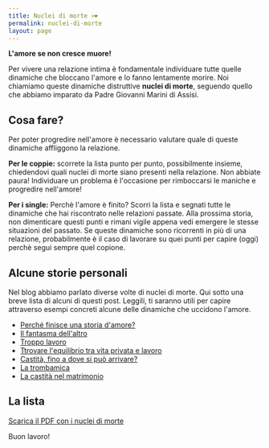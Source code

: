```yaml
---
title: Nuclei di morte 💀❤️
permalink: nuclei-di-morte
layout: page
---
```


**L'amore se non cresce muore!**

Per vivere una relazione intima è fondamentale individuare tutte quelle dinamiche che bloccano l'amore e lo fanno lentamente morire. Noi chiamiamo queste dinamiche distruttive **nuclei di morte**, seguendo quello che abbiamo imparato da Padre Giovanni Marini di Assisi. 

## Cosa fare?

Per poter progredire nell'amore è necessario valutare quale di queste dinamiche affliggono la relazione. 

**Per le coppie:** scorrete la lista punto per punto, possibilmente insieme, chiedendovi quali nuclei di morte siano presenti nella relazione. Non abbiate paura! Individuare un problema è l'occasione per rimboccarsi le maniche e progredire nell'amore! 

**Per i single:** Perchè l'amore è finito? Scorri la lista e segnati tutte le dinamiche che hai riscontrato nelle relazioni passate. Alla prossima storia, non dimenticare questi punti e rimani vigile appena vedi emergere le stesse situazioni del passato. Se queste dinamiche sono ricorrenti in più di una relazione, probabilmente è il caso di lavorare su quei punti per capire (oggi) perchè segui sempre quel copione.

## Alcune storie personali

Nel blog abbiamo parlato diverse volte di nuclei di morte. Qui sotto una breve lista di alcuni di questi post. Leggili, ti saranno utili per capire attraverso esempi concreti alcune delle dinamiche che uccidono l'amore.

- [Perché finisce una storia d'amore?](https://5p2p.it/perche-finisce-una-storia-damore)
- [Il fantasma dell'altro](https://5p2p.it/ndm-il-fantasma-dell-altro)
- [Troppo lavoro](https://5p2p.it/ndm-troppo-lavoro)
- [Ttrovare l'equilibrio tra vita privata e lavoro](https://5p2p.it/equilibrio-vita-privata-lavoro)
- [Castità, fino a dove si può arrivare?](https://5p2p.it/castita-fino-a-dove-si-puo-arrivare)
- [La trombamica](https://5p2p.it/la-trombamica)
- [La castità nel matrimonio](https://www.youtube.com/watch?v=sTVGDsqkiAg)

## La lista

[Scarica il PDF con i nuclei di morte](/docs/nuclei-di-morte-padre-giovanni.pdf)

Buon lavoro!

